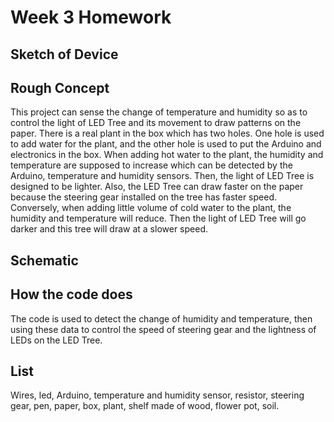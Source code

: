 # Week 3 Homework
## Sketch of Device

## Rough Concept
This project can sense the change of temperature and humidity so as to control the light
of LED Tree and its movement to draw patterns on the paper. There is a real plant in the
box which has two holes. One hole is used to add water for the plant, and the other hole
is used to put the Arduino and electronics in the box. When adding hot water to the
plant, the humidity and temperature are supposed to increase which can be detected by
the Arduino, temperature and humidity sensors. Then, the light of LED Tree is designed
to be lighter. Also, the LED Tree can draw faster on the paper because the steering gear
installed on the tree has faster speed. Conversely, when adding little volume of cold
water to the plant, the humidity and temperature will reduce. Then the light of LED Tree
will go darker and  this tree will draw at a slower speed.

## Schematic

## How the code does
The code is used to detect the change of humidity and temperature, then using these
data to control the speed of steering gear and the lightness of LEDs on the LED Tree.

## List
Wires, led, Arduino, temperature and humidity sensor, resistor, steering gear, pen,
paper, box, plant, shelf made of wood, flower pot, soil.
